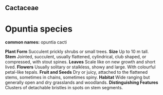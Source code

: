 ## Cactaceae
# Opuntia species
**common names:** opuntia cacti

**Plant Form** Succulent prickly shrubs or small trees. **Size** Up to 10 m tall. **Stem** Jointed, succulent, usually flattened, cylindrical, club shaped, or compressed, with stout spines. **Leaves** Scale like on new growth and short lived. **Flowers** Usually solitary or stalkless, showy and large. With colourful petal-like tepals. **Fruit and Seeds** Dry or juicy, attached to the flattened stems, sometimes in chains, sometimes spiny. **Habitat** Wide ranging but generally open and dry grasslands and woodlands. **Distinguishing Features** Clusters of detachable bristles in spots on stem segments.


